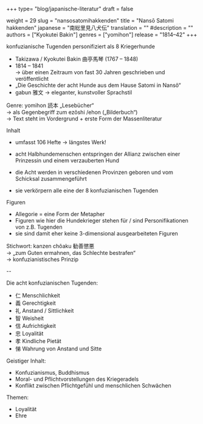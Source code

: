 +++
type= "blog/japanische-literatur"
draft = false

weight = 29
slug = "nansosatomihakkenden"
title = "Nansō Satomi hakkenden"
japanese = "南総里見八犬伝"
translation = ""
#description = ""
authors = ["Kyokutei Bakin"]
genres = ["yomihon"]
release = "1814–42"
+++

konfuzianische Tugenden personifiziert als 8 Kriegerhunde

- Takizawa / Kyokutei Bakin 曲亭馬琴 (1767 – 1848)
- 1814 – 1841  
-> über einen Zeitraum von fast 30 Jahren geschrieben und veröffentlicht
- „Die Geschichte der acht Hunde aus dem Hause Satomi in Nansô“
- gabun 雅文 -> eleganter, kunstvoller Sprachstil

Genre: yomihon 読本 „Lesebücher“  
-> als Gegenbegriff zum ezôshi /ehon  („Bilderbuch“)  
-> Text steht im Vordergrund + erste Form der Massenliteratur

Inhalt  

- umfasst 106 Hefte -> längstes Werk!

- acht Halbhundemenschen entspringen der Allianz zwischen einer Prinzessin und einem verzauberten Hund
- die Acht werden in verschiedenen Provinzen geboren und vom Schicksal zusammengeführt
- sie verkörpern alle eine der 8 konfuzianischen Tugenden

Figuren

- Allegorie = eine Form der Metapher
- Figuren wie hier die Hundekrieger stehen für / sind Personifikationen von z.B. Tugenden
- sie sind damit eher keine 3-dimensional ausgearbeiteten Figuren

Stichwort: kanzen chôaku 勧善懲悪  
-> „zum Guten ermahnen, das Schlechte bestrafen“  
-> konfuzianistisches Prinzip

--

Die acht konfuzianischen Tugenden:

- 仁 Menschlichkeit
- 義 Gerechtigkeit
- 礼 Anstand / Sittlichkeit
- 智 Weisheit
- 信 Aufrichtigkeit
- 忠 Loyalität
- 孝 Kindliche Pietät
- 悌 Wahrung von Anstand und Sitte

Geistiger Inhalt:

- Konfuzianismus, Buddhismus
- Moral- und Pflichtvorstellungen des Kriegeradels
- Konflikt zwischen Pflichtgefühl und menschlichen Schwächen

Themen:

- Loyalität
- Ehre
